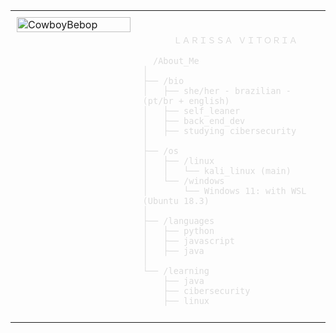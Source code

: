 <table style="width: 100%; border-collapse: collapse;">
  <tr>
    <td style="width: 40%; vertical-align: top; padding: 10px;">
      <img src="https://i.pinimg.com/736x/4e/3d/f6/4e3df6939debe6a12593289449c65aac.jpg" alt="CowboyBebop" style="width: 100%; border: none;"/>
    </td>
    <td style="width: 60%; vertical-align: top; padding: 10px;">
      <div style="font-family: monospace; font-size: 16px; color: #dcdcdc;">
        <p style="font-family: monospace; font-size: 24px; margin: 0; padding-bottom: 10px;">
         
          ＬＡＲＩＳＳＡ ＶＩＴＯＲＩＡ
  </p>
  
      /About_Me
    │
    ├── /bio
    │   ├── she/her - brazilian - (pt/br + english)
    │   ├── self_leaner
    │   ├── back_end_dev
    │   ├── studying cibersecurity
    │
    ├── /os
    │   ├── /linux
    │   │   └── kali_linux (main)
    │   └── /windows
    │       └── Windows 11: with WSL (Ubuntu 18.3)
    │
    ├── /languages
    │   ├── python
    │   ├── javascript
    │   ├── java
    │
    └── /learning
        ├── java
        ├── cibersecurity
        ├── linux
   </td>
  </tr>
</table>

